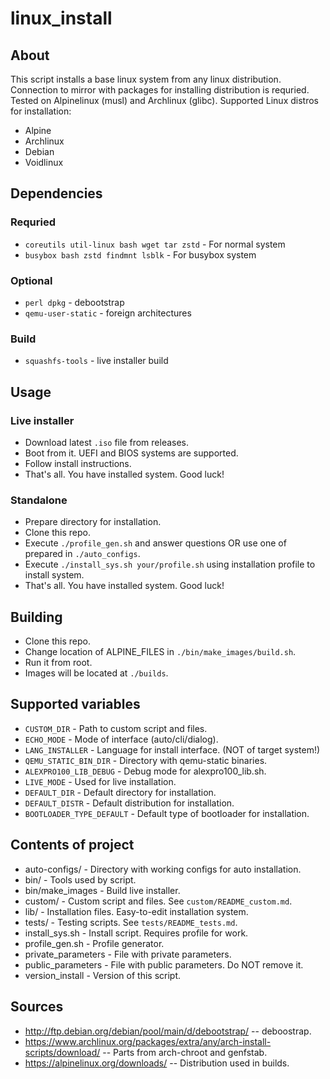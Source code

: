linux_install
=============

## About
This script installs a base linux system from any linux distribution.
Connection to mirror with packages for installing distribution is requried.
Tested on Alpinelinux (musl) and Archlinux (glibc).
Supported Linux distros for installation:
* Alpine
* Archlinux
* Debian
* Voidlinux

## Dependencies
### Requried
* `coreutils util-linux bash wget tar zstd` - For normal system
* `busybox bash zstd findmnt lsblk` - For busybox system
### Optional
* `perl dpkg` - debootstrap
* `qemu-user-static` - foreign architectures
### Build
* `squashfs-tools` - live installer build

## Usage
### Live installer
* Download latest `.iso` file from releases.
* Boot from it. UEFI and BIOS systems are supported.
* Follow install instructions.
* That's all. You have installed system. Good luck!
### Standalone
* Prepare directory for installation.
* Clone this repo.
* Execute `./profile_gen.sh` and answer questions OR use one of prepared in `./auto_configs`.
* Execute `./install_sys.sh your/profile.sh` using installation profile to install system.
* That's all. You have installed system. Good luck!

## Building
* Clone this repo.
* Change location of ALPINE_FILES in `./bin/make_images/build.sh`.
* Run it from root.
* Images will be located at `./builds`.

## Supported variables
* `CUSTOM_DIR` - Path to custom script and files.
* `ECHO_MODE` - Mode of interface (auto/cli/dialog).
* `LANG_INSTALLER` - Language for install interface. (NOT of target system!)
* `QEMU_STATIC_BIN_DIR` - Directory with qemu-static binaries.
* `ALEXPRO100_LIB_DEBUG` - Debug mode for alexpro100_lib.sh.
* `LIVE_MODE` - Used for live installation.
* `DEFAULT_DIR` - Default directory for installation.
* `DEFAULT_DISTR` - Default distribution for installation.
* `BOOTLOADER_TYPE_DEFAULT` - Default type of bootloader for installation.

## Contents of project
* auto-configs/ - Directory with working configs for auto installation.
* bin/ - Tools used by script.
* bin/make_images - Build live installer.
* custom/ - Custom script and files. See `custom/README_custom.md`.
* lib/ - Installation files. Easy-to-edit installation system.
* tests/ - Testing scripts. See `tests/README_tests.md`.
* install_sys.sh - Install script. Requires profile for work.
* profile_gen.sh - Profile generator.
* private_parameters - File with private parameters.
* public_parameters - File with public parameters. Do NOT remove it.
* version_install - Version of this script.

## Sources
* http://ftp.debian.org/debian/pool/main/d/debootstrap/ -- deboostrap.
* https://www.archlinux.org/packages/extra/any/arch-install-scripts/download/ -- Parts from arch-chroot and genfstab.
* https://alpinelinux.org/downloads/ -- Distribution used in builds.
